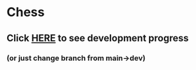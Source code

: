 # Chess
## Click [HERE](https://github.com/iamk1ruu/Chess/tree/dev) to see development progress 
### (or just change branch from main->dev)
